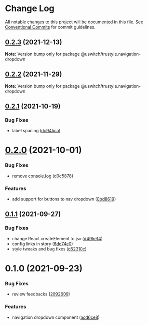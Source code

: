 # Change Log

All notable changes to this project will be documented in this file.
See [Conventional Commits](https://conventionalcommits.org) for commit guidelines.

## [0.2.3](https://github.com/uswitch/trustyle/compare/@uswitch/trustyle.navigation-dropdown@0.2.2...@uswitch/trustyle.navigation-dropdown@0.2.3) (2021-12-13)

**Note:** Version bump only for package @uswitch/trustyle.navigation-dropdown





## [0.2.2](https://github.com/uswitch/trustyle/compare/@uswitch/trustyle.navigation-dropdown@0.2.1...@uswitch/trustyle.navigation-dropdown@0.2.2) (2021-11-29)

**Note:** Version bump only for package @uswitch/trustyle.navigation-dropdown





## [0.2.1](https://github.com/uswitch/trustyle/compare/@uswitch/trustyle.navigation-dropdown@0.2.0...@uswitch/trustyle.navigation-dropdown@0.2.1) (2021-10-19)


### Bug Fixes

* label spacing ([dc945ca](https://github.com/uswitch/trustyle/commit/dc945ca))





# [0.2.0](https://github.com/uswitch/trustyle/compare/@uswitch/trustyle.navigation-dropdown@0.1.1...@uswitch/trustyle.navigation-dropdown@0.2.0) (2021-10-01)


### Bug Fixes

* remove console.log ([d0c5878](https://github.com/uswitch/trustyle/commit/d0c5878))


### Features

* add support for buttons to nav dropdown ([0bd8619](https://github.com/uswitch/trustyle/commit/0bd8619))





## [0.1.1](https://github.com/uswitch/trustyle/compare/@uswitch/trustyle.navigation-dropdown@0.1.0...@uswitch/trustyle.navigation-dropdown@0.1.1) (2021-09-27)


### Bug Fixes

* change React.createElement to jsx ([d495e14](https://github.com/uswitch/trustyle/commit/d495e14))
* config links in story ([6dc74e0](https://github.com/uswitch/trustyle/commit/6dc74e0))
* style tweaks and bug fixes ([d52310c](https://github.com/uswitch/trustyle/commit/d52310c))





# 0.1.0 (2021-09-23)


### Bug Fixes

* review feedbacks ([2092609](https://github.com/uswitch/trustyle/commit/2092609))


### Features

* navigation dropdown component ([acd6ce8](https://github.com/uswitch/trustyle/commit/acd6ce8))
